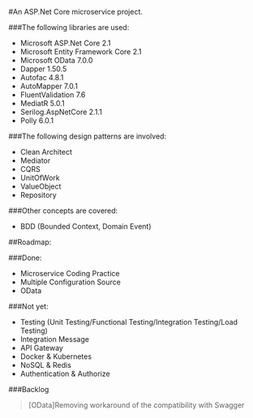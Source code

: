 #An ASP.Net Core microservice project.

###The following libraries are used:
* Microsoft ASP.Net Core 2.1
* Microsoft Entity Framework Core 2.1
* Microsoft OData 7.0.0
* Dapper 1.50.5
* Autofac 4.8.1
* AutoMapper 7.0.1
* FluentValidation 7.6
* MediatR 5.0.1
* Serilog.AspNetCore 2.1.1
* Polly 6.0.1

###The following design patterns are involved:
* Clean Architect
* Mediator
* CQRS
* UnitOfWork
* ValueObject
* Repository

###Other concepts are covered:
* BDD (Bounded Context, Domain Event)

##Roadmap:

###Done:

* Microservice Coding Practice
* Multiple Configuration Source
* OData 

###Not yet:


* Testing (Unit Testing/Functional Testing/Integration Testing/Load Testing)
* Integration Message
* API Gateway
* Docker & Kubernetes
* NoSQL & Redis
* Authentication & Authorize

###Backlog 
> [OData]Removing workaround of the compatibility with Swagger